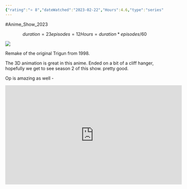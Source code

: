 ```yaml
---
{"rating":"⭐ 8","dateWatched":"2023-02-22","Hours":4.6,"type":"series","subType":"series","title":"Trigun Stampede","englishTitle":"Trigun Stampede","year":2023,"dataSource":"MALAPI","url":"https://myanimelist.net/anime/52093/Trigun_Stampede","id":52093,"genres":["Action","Adventure","Sci-Fi"],"studios":["Orange"],"episodes":12,"duration":"23 min per ep","onlineRating":7.37,"actors":null,"image":"https://cdn.myanimelist.net/images/anime/1426/129194.jpg","released":true,"streamingServices":["Crunchyroll","Bahamut Anime Crazy","Bilibili Global"],"airing":true,"airedFrom":"07/01/2023","airedTo":"01/01/1970","watched":false,"lastWatched":"currently watching","personalRating":0,"tags":["mediaDB/tv/series"],"dg-publish":true,"permalink":"/media-db/series/trigun-stampede-2023/","dgPassFrontmatter":true,"noteIcon":"1","created":"2023-11-14T21:08:36.215+05:30","updated":"2023-12-14T22:34:25.496+05:30"}
---
```


#Anime_Show_2023 
```math
duration = 23
episodes = 12
Hours = duration * episodes / 60
```
<img src="https://cdn.myanimelist.net/images/anime/1426/129194.jpg">

Remake of the original Trigun from 1998.

The 3D animation is great in this anime.
Ended on a bit of a cliff hanger, hopefully we get to see season 2 of this show. pretty good.

Op is amazing as well -
<center><iframe width="560" height="315" src="https://www.youtube.com/embed/mxYqXOL5uLk" title="YouTube video player" frameborder="0" allow="accelerometer; autoplay; clipboard-write; encrypted-media; gyroscope; picture-in-picture; web-share" allowfullscreen></iframe></center>

